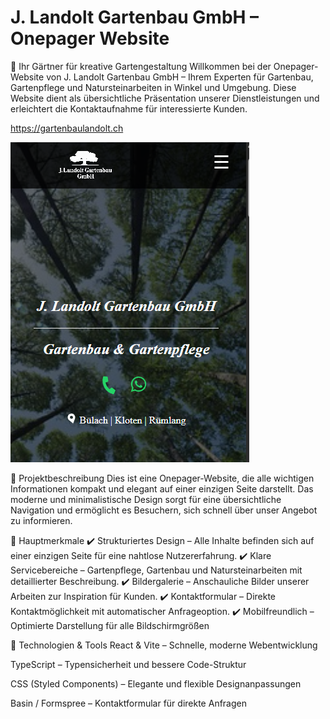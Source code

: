 # J. Landolt Gartenbau GmbH – Onepager Website
🌿 Ihr Gärtner für kreative Gartengestaltung
Willkommen bei der Onepager-Website von J. Landolt Gartenbau GmbH – Ihrem Experten für Gartenbau, Gartenpflege und Natursteinarbeiten in Winkel und Umgebung. Diese Website dient als übersichtliche Präsentation unserer Dienstleistungen und erleichtert die Kontaktaufnahme für interessierte Kunden.

https://gartenbaulandolt.ch

![alt text](image.png)

📌 Projektbeschreibung
Dies ist eine Onepager-Website, die alle wichtigen Informationen kompakt und elegant auf einer einzigen Seite darstellt. Das moderne und minimalistische Design sorgt für eine übersichtliche Navigation und ermöglicht es Besuchern, sich schnell über unser Angebot zu informieren.

🌱 Hauptmerkmale
✔️ Strukturiertes Design – Alle Inhalte befinden sich auf einer einzigen Seite für eine nahtlose Nutzererfahrung. ✔️ Klare Servicebereiche – Gartenpflege, Gartenbau und Natursteinarbeiten mit detaillierter Beschreibung. ✔️ Bildergalerie – Anschauliche Bilder unserer Arbeiten zur Inspiration für Kunden. ✔️ Kontaktformular – Direkte Kontaktmöglichkeit mit automatischer Anfrageoption. ✔️ Mobilfreundlich – Optimierte Darstellung für alle Bildschirmgrößen

🚀 Technologien & Tools
React & Vite – Schnelle, moderne Webentwicklung

TypeScript – Typensicherheit und bessere Code-Struktur

CSS (Styled Components) – Elegante und flexible Designanpassungen

Basin / Formspree – Kontaktformular für direkte Anfragen